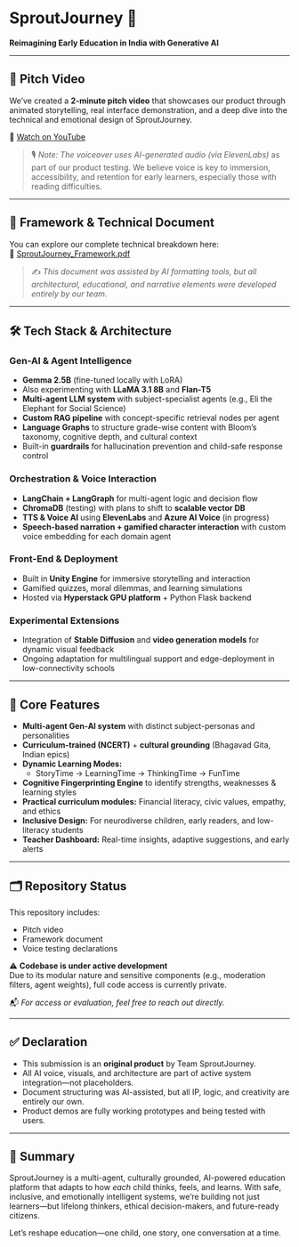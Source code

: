 # SproutJourney 🌱  
**Reimagining Early Education in India with Generative AI**

---

## 🎥 Pitch Video

We’ve created a **2-minute pitch video** that showcases our product through animated storytelling, real interface demonstration, and a deep dive into the technical and emotional design of SproutJourney.

🔗 [Watch on YouTube](https://youtu.be/cAcVhKH7nig)

> 🎙️ *Note: The voiceover uses AI-generated audio (via ElevenLabs)* as part of our product testing. We believe voice is key to immersion, accessibility, and retention for early learners, especially those with reading difficulties.

---

## 📄 Framework & Technical Document

You can explore our complete technical breakdown here:  
📄 [SproutJourney_Framework.pdf](./Sproutjourney_KushalAgrawal_Jazzee2025_Document.pdf)

> ✍️ *This document was assisted by AI formatting tools, but all architectural, educational, and narrative elements were developed entirely by our team.*

---

## 🛠️ Tech Stack & Architecture

### Gen-AI & Agent Intelligence
- **Gemma 2.5B** (fine-tuned locally with LoRA)
- Also experimenting with **LLaMA 3.1 8B** and **Flan-T5**
- **Multi-agent LLM system** with subject-specialist agents (e.g., Eli the Elephant for Social Science)
- **Custom RAG pipeline** with concept-specific retrieval nodes per agent
- **Language Graphs** to structure grade-wise content with Bloom’s taxonomy, cognitive depth, and cultural context
- Built-in **guardrails** for hallucination prevention and child-safe response control

### Orchestration & Voice Interaction
- **LangChain + LangGraph** for multi-agent logic and decision flow
- **ChromaDB** (testing) with plans to shift to **scalable vector DB**
- **TTS & Voice AI** using **ElevenLabs** and **Azure AI Voice** (in progress)
- **Speech-based narration + gamified character interaction** with custom voice embedding for each domain agent

### Front-End & Deployment
- Built in **Unity Engine** for immersive storytelling and interaction
- Gamified quizzes, moral dilemmas, and learning simulations
- Hosted via **Hyperstack GPU platform** + Python Flask backend

### Experimental Extensions
- Integration of **Stable Diffusion** and **video generation models** for dynamic visual feedback
- Ongoing adaptation for multilingual support and edge-deployment in low-connectivity schools

---

## 🎯 Core Features

- **Multi-agent Gen-AI system** with distinct subject-personas and personalities
- **Curriculum-trained (NCERT)** + **cultural grounding** (Bhagavad Gita, Indian epics)
- **Dynamic Learning Modes:**
  - StoryTime → LearningTime → ThinkingTime → FunTime
- **Cognitive Fingerprinting Engine** to identify strengths, weaknesses & learning styles
- **Practical curriculum modules:** Financial literacy, civic values, empathy, and ethics
- **Inclusive Design:** For neurodiverse children, early readers, and low-literacy students
- **Teacher Dashboard:** Real-time insights, adaptive suggestions, and early alerts

---

## 🗂️ Repository Status

This repository includes:
- Pitch video
- Framework document
- Voice testing declarations

⚠️ **Codebase is under active development**  
Due to its modular nature and sensitive components (e.g., moderation filters, agent weights), full code access is currently private.

📬 *For access or evaluation, feel free to reach out directly.*

---

## ✅ Declaration

- This submission is an **original product** by Team SproutJourney.
- All AI voice, visuals, and architecture are part of active system integration—not placeholders.
- Document structuring was AI-assisted, but all IP, logic, and creativity are entirely our own.
- Product demos are fully working prototypes and being tested with users.

---

## 🌱 Summary

SproutJourney is a multi-agent, culturally grounded, AI-powered education platform that adapts to how *each* child thinks, feels, and learns. With safe, inclusive, and emotionally intelligent systems, we’re building not just learners—but lifelong thinkers, ethical decision-makers, and future-ready citizens.

Let’s reshape education—one child, one story, one conversation at a time.
